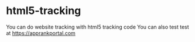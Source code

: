 # html5-tracking
You can do website tracking with html5 tracking code
You can also test test at https://apprankportal.com
